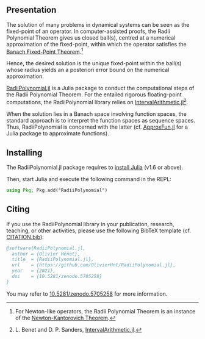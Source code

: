 ## Presentation

The solution of many problems in dynamical systems can be seen as the fixed-point of an operator. In computer-assisted proofs, the Radii Polynomial Theorem gives us closed ball(s), centred at a numerical approximation of the fixed-point, within which the operator satisfies the [Banach Fixed-Point Theorem](https://en.wikipedia.org/wiki/Banach_fixed-point_theorem).[^1]

[^1]: For Newton-like operators, the Radii Polynomial Theorem is an instance of the [Newton-Kantorovich Theorem](https://en.wikipedia.org/wiki/Kantorovich_theorem).

Hence, the desired solution is the unique fixed-point within the ball(s) whose radius yields an a posteriori error bound on the numerical approximation.

[RadiiPolynomial.jl](https://github.com/OlivierHnt/RadiiPolynomial.jl) is a Julia package to conduct the computational steps of the Radii Polynomial Theorem. For the entailed rigorous floating-point computations, the RadiiPolynomial library relies on [IntervalArithmetic.jl](https://github.com/JuliaIntervals/IntervalArithmetic.jl)[^2].

[^2]: L. Benet and D. P. Sanders, [IntervalArithmetic.jl](https://github.com/JuliaIntervals/IntervalArithmetic.jl).

When the solution lies in a Banach space involving function spaces, the standard approach is to interpret the function spaces as sequence spaces. Thus, RadiiPolynomial is concerned with the latter (cf. [ApproxFun.jl](https://github.com/JuliaApproximation/ApproxFun.jl) for a Julia package to approximate functions).

## Installing

The RadiiPolynomial.jl package requires to [install Julia](https://julialang.org/downloads/) (v1.6 or above).

Then, start Julia and execute the following command in the REPL:

```julia
using Pkg; Pkg.add("RadiiPolynomial")
```

## Citing

If you use the RadiiPolynomial library in your publication, research, teaching, or other activities, please use the following BibTeX template (cf. [CITATION.bib](https://github.com/OlivierHnt/RadiiPolynomial.jl/blob/main/CITATION.bib)):

```bibtex
@software{RadiiPolynomial.jl,
  author = {Olivier Hénot},
  title  = {RadiiPolynomial.jl},
  url    = {https://github.com/OlivierHnt/RadiiPolynomial.jl},
  year   = {2021},
  doi    = {10.5281/zenodo.5705258}
}
```

You may refer to [10.5281/zenodo.5705258](https://doi.org/10.5281/zenodo.5705258) for more information.
